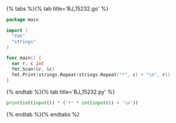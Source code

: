 {% tabs %}{% tab title='BJ_15232.go' %}

```go
package main

import (
  "fmt"
  "strings"
)

func main() {
  var r, c int
  fmt.Scan(&r, &c)
  fmt.Print(strings.Repeat(strings.Repeat("*", c) + "\n", r))
}
```

{% endtab %}{% tab title='BJ_15232.py' %}

```py
print(int(input()) * ('*' * int(input()) + '\n'))
```

{% endtab %}{% endtabs %}

